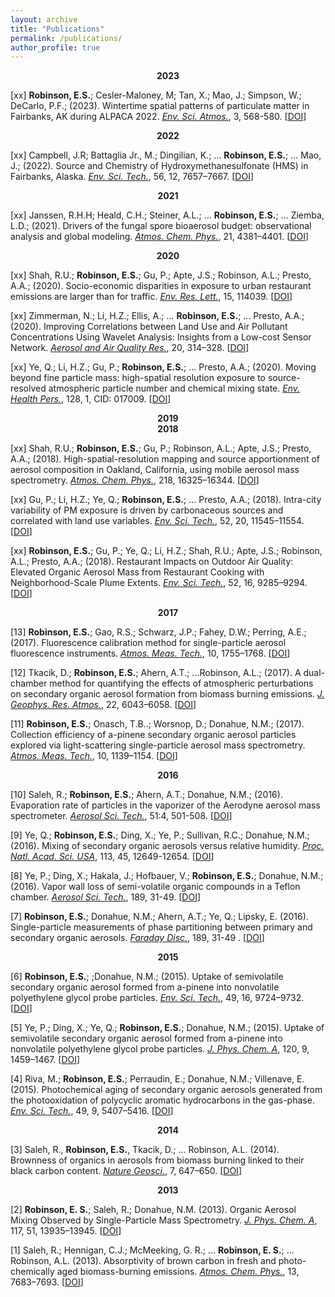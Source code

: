 ```yaml
---
layout: archive
title: "Publications"
permalink: /publications/
author_profile: true
---
```


<!-- 2023 -->
<center><b>2023</b></center>

[xx] **Robinson, E.S.**; Cesler-Maloney, M; Tan, X.; Mao, J.; Simpson, W.; DeCarlo, P.F.; (2023). Wintertime spatial patterns of particulate matter in Fairbanks, AK during ALPACA 2022. *<u>Env. Sci. Atmos.</u>*, 3, 568-580. [[DOI](https://doi.org/10.1039/D2EA00140C)]

<!-- 2022 -->
<center><b>2022</b></center>

[xx] Campbell, J.R; Battaglia Jr., M.; Dingilian, K.; ...  **Robinson, E.S.**; ... Mao, J.; (2022). Source and Chemistry of Hydroxymethanesulfonate (HMS) in Fairbanks, Alaska. *<u>Env. Sci. Tech.</u>*, 56, 12, 7657–7667. [[DOI](https://doi.org/10.1021/acs.est.2c00410)]

<!-- 2021 -->
<center><b>2021</b></center>

[xx] Janssen, R.H.H; Heald, C.H.; Steiner, A.L.; ... **Robinson, E.S.**; ... Ziemba, L.D.; (2021). Drivers of the fungal spore bioaerosol budget: observational analysis and global modeling. *<u>Atmos. Chem. Phys.</u>*, 21, 4381–4401. [[DOI](https://doi.org/10.5194/acp-21-4381-2021)]


<!-- 2020 -->
<center><b>2020</b></center>

[xx] Shah, R.U.; **Robinson, E.S.**; Gu, P.; Apte, J.S.; Robinson, A.L.; Presto, A.A.; (2020). Socio-economic disparities in exposure to urban restaurant emissions are larger than for traffic. *<u>Env. Res. Lett.</u>*, 15, 114039. [[DOI](https://doi.org/10.1088/1748-9326/abbc92)]

[xx] Zimmerman, N.; Li, H.Z.; Ellis, A.; ... **Robinson, E.S.**; ... Presto, A.A.; (2020). Improving Correlations between Land Use and Air Pollutant Concentrations Using Wavelet Analysis: Insights from a Low-cost Sensor Network. *<u>Aerosol and Air Quality Res.</u>*, 20, 314–328. [[DOI](https://doi.org/10.4209/aaqr.2019.03.0124)]

[xx] Ye, Q.; Li, H.Z.; Gu, P.; **Robinson, E.S.**; ... Presto, A.A.; (2020). Moving beyond fine particle mass: high-spatial resolution exposure to source-resolved atmospheric particle number and chemical mixing state. *<u>Env. Health Pers.</u>*, 128, 1, CID: 017009. [[DOI](https://doi.org/10.1289/EHP5311)]


<!-- 2019 -->
<center><b>2019</b></center>


<!-- 2018 -->
<center><b>2018</b></center>

[xx] Shah, R.U.; **Robinson, E.S.**; Gu, P.; Robinson, A.L.; Apte, J.S.; Presto, A.A.; (2018). High-spatial-resolution mapping and source apportionment of aerosol composition in Oakland, California, using mobile aerosol mass spectrometry. *<u>Atmos. Chem. Phys.</u>*, 218, 16325–16344. [[DOI](https://doi.org/10.5194/acp-18-16325-2018)]


[xx] Gu, P.; Li, H.Z.; Ye, Q.; **Robinson, E.S.**; ... Presto, A.A.; (2018). Intra-city variability of PM exposure is driven by carbonaceous sources and correlated with land use variables. *<u>Env. Sci. Tech.</u>*, 52, 20, 11545–11554. [[DOI](https://doi.org/10.1021/acs.est.8b03833)]

[xx] **Robinson, E.S.**; Gu, P.; Ye, Q.; Li, H.Z.; Shah, R.U.; Apte, J.S.; Robinson, A.L.; Presto, A.A.; (2018). Restaurant Impacts on Outdoor Air Quality: Elevated Organic Aerosol Mass from Restaurant Cooking with Neighborhood-Scale Plume Extents. *<u>Env. Sci. Tech.</u>*, 52, 16, 9285–9294. [[DOI](https://doi.org/10.1021/acs.est.8b02654)]




<!-- %####2018##### -->
<!--  -->
<!-- \Gap -->
<!-- \href{https://pubs.acs.org/doi/abs/10.1021/acs.est.8b00910} -->
<!-- {PK~Saha, \textbf{ES~Robinson}, RU~Shah, N~Zimmerman, JS~Apte, AL~Robinson, AA~Presto, -->
<!-- ``Reduced Ultrafine Particle Concentration in Urban Air: Changes in Nucleation and Anthropogenic Emissions,'' -->
<!-- \textit{Environmental Science \& Technology}, -->
<!-- \DatestampYM{2018}{05}.} -->
<!-- \smallskip -->
<!--  -->
<!--  -->
<!-- \Gap -->
<!--  -->
<!-- \href{https://pubs.acs.org/doi/abs/10.1021/acs.est.8b01011} -->
<!-- {Q~Ye, P~Gu, HZ~Li, \textbf{ES~Robinson}, E~Lipsky, C~Kaltsonoudis, AKY~Lee, JS~Apte, AL~Robinson, RC~Sullivan, AA~Presto, NM~Donahue, -->
<!-- ``Spatial Variability of Sources and Mixing State of Atmospheric Particles in a Metropolitan Area,'' -->
<!-- \textit{Environmental Science \& Technology}, -->
<!-- %DOI: https://doi.org/10.1021/acs.est.8b01011 -->
<!-- \DatestampYM{2018}{05}.} -->
<!-- \smallskip -->
<!--  -->
<!--  -->
<!-- \href{https://www.tandfonline.com/doi/abs/10.1080/02786826.2017.1413488} -->
<!-- {A~Sinha, R~Saleh, \textbf{ES~Robinson}, AT~Ahern, DS~Tkacik, AA~Presto, RC~Sullivan, AL~Robinson, NM~Donahue, -->
<!-- ``Mass accommodation coefficients of fresh and aged biomass-burning emissions,'' -->
<!-- \textit{Aerosol Science and Technology}, -->
<!-- %DOI: https://doi.org/10.1080/02786826.2017.1413488 -->
<!-- \DatestampYM{2018}{03}.} -->
<!-- \smallskip -->
<!-- \Gap -->
<!--  -->
<!--  -->
<!-- \href{https://www.sciencedirect.com/science/article/pii/S2451929417305107} -->
<!-- {Q~Ye, MA~Upshur \textbf{ES~Robinson}, F~Geiger, RC~Sullivan, R~Thomson, NM~Donahue, -->
<!-- ``Following particle-particle mixing in atmospheric secondary organic aerosols by using isotopically labeled terpenes,'' -->
<!-- \textit{Chem}, -->
<!-- %DOI: https://doi.org/10.1016/j.chempr.2017.12.008 -->
<!-- \DatestampYM{2018}{02}.} -->
<!-- \smallskip -->
<!-- \Gap -->
<!--  -->
<!--  -->
<!-- \href{https://amt.copernicus.org/articles/11/291/2018/} -->
<!-- {N~Zimmerman, AA~Presto, SPN~Kumar, J~Gu, A~Hauriliuk, \textbf{ES~Robinson}, AL~Robinson, R~Subramanian, -->
<!-- ``A machine learning calibration model using random forests to improve sensor performance for lower-cost air quality monitoring,'' -->
<!-- \textit{Atmospheric Measurement Techniques}, -->
<!-- %DOI: https://doi.org/10.5194/amt-11-291-2018, -->
<!-- \DatestampYM{2018}{01}.} -->
<!-- \smallskip -->
<!-- \Gap -->

<!-- 2017 -->
<center><b>2017</b></center>

[13] **Robinson, E.S.**; Gao, R.S.; Schwarz, J.P.; Fahey, D.W.; Perring, A.E.; (2017). Fluorescence calibration method for single-particle aerosol fluorescence instruments. *<u>Atmos. Meas. Tech.</u>*, 10, 1755–1768. [[DOI](https://doi.org/10.5194/amt-10-1755-2017)]

[12] Tkacik, D.; **Robinson, E.S.**; Ahern, A.T.; ...Robinson, A.L.; (2017). A dual-chamber method for quantifying the effects of atmospheric perturbations on secondary organic aerosol formation from biomass burning emissions. *<u>J. Geophys. Res. Atmos.</u>*, 22, 6043–6058. [[DOI](https://doi.org/10.1002/2016JD025784)]

[11] **Robinson, E.S.**; Onasch, T.B..; Worsnop, D.; Donahue, N.M.; (2017). Collection efficiency of a-pinene secondary organic aerosol particles explored via light-scattering single-particle aerosol mass spectrometry. *<u>Atmos. Meas. Tech.</u>*, 10, 1139–1154. [[DOI](https://doi.org/10.5194/amt-10-1139-2017)]

<!-- 2016 -->
<center><b>2016</b></center>

[10] Saleh, R.; **Robinson, E.S.**; Ahern, A.T.; Donahue, N.M.; (2016). Evaporation rate of particles in the vaporizer of the Aerodyne aerosol mass spectrometer. *<u>Aerosol Sci. Tech.</u>*, 51:4, 501-508. [[DOI](https://doi.org/10.1080/02786826.2016.1271109)]

[9] Ye, Q.; **Robinson, E.S.**; Ding, X.; Ye, P.; Sullivan, R.C.; Donahue, N.M.; (2016). Mixing of secondary organic aerosols versus relative humidity. *<u>Proc. Natl. Acad. Sci. USA</u>*, 113, 45, 12649-12654. [[DOI](https://doi.org/10.1073/pnas.1604536113)]

[8] Ye, P.; Ding, X.; Hakala, J.; Hofbauer, V.; **Robinson, E.S.**; Donahue, N.M.; (2016). Vapor wall loss of semi-volatile organic compounds in a Teflon chamber. *<u>Aerosol Sci. Tech.</u>*, 189, 31-49. [[DOI](https://doi.org/10.1080/02786826.2016.1195905)]

[7] **Robinson, E.S.**; Donahue, N.M.; Ahern, A.T.; Ye, Q.; Lipsky, E. (2016). Single-particle measurements of phase partitioning between primary and secondary organic aerosols. *<u>Faraday Disc.</u>*, 189, 31-49 . [[DOI](https://doi.org/10.1039/C5FD00214A)]

<!-- 2015 -->
<center><b>2015</b></center>

[6] **Robinson, E.S.**; ;Donahue, N.M.; (2015). Uptake of semivolatile secondary organic aerosol formed from a-pinene into nonvolatile polyethylene glycol probe particles. *<u>Env. Sci. Tech.</u>*, 49, 16, 9724–9732. [[DOI](https://doi.org/10.1021/acs.est.5b01692)]

[5] Ye, P.; Ding, X.; Ye, Q.;  **Robinson, E.S.**; Donahue, N.M.; (2015). Uptake of semivolatile secondary organic aerosol formed from a-pinene into nonvolatile polyethylene glycol probe particles. *<u>J. Phys. Chem. A</u>*, 120, 9, 1459–1467. [[DOI](https://doi.org/10.1021/acs.jpca.5b07435)]

[4] Riva, M.; **Robinson, E.S.**; Perraudin, E.; Donahue, N.M.; Villenave, E. (2015). Photochemical aging of secondary organic aerosols generated from the photooxidation of polycyclic aromatic hydrocarbons in the gas-phase. *<u>Env. Sci. Tech.</u>*, 49, 9, 5407–5416. [[DOI](https://doi.org/10.1021/acs.est.5b00442)]

<!-- 2014 -->
<center><b>2014</b></center>

[3] Saleh, R., **Robinson, E.S.**, Tkacik, D.; ... Robinson, A.L. (2014). Brownness of organics in aerosols from biomass burning linked to their black carbon content. *<u>Nature Geosci.</u>*, 7, 647–650. [[DOI](https://doi.org/10.1038/ngeo2220)]

<!-- 2013 -->
<center><b>2013</b></center>

[2] **Robinson, E. S.**; Saleh, R.; Donahue, N.M. (2013). Organic Aerosol Mixing Observed by Single-Particle Mass Spectrometry. *<u>J. Phys. Chem. A</u>*, 117, 51, 13935–13945. [[DOI](https://doi.org/10.1021/jp405789t)]


[1] Saleh, R.; Hennigan, C.J.; McMeeking, G. R.; ... **Robinson, E. S.**; ... Robinson, A.L. (2013). Absorptivity of brown carbon in fresh and photo-chemically aged biomass-burning emissions. *<u>Atmos. Chem. Phys.</u>*, 13, 7683–7693. [[DOI](https://doi.org/10.5194/acp-13-7683-2013)]

<!-- {% if author.googlescholar %} -->
<!--   You can also find my articles on <u><a href="{{author.googlescholar}}">my Google Scholar profile</a>.</u> -->
<!-- {% endif %} -->
<!--  -->
<!-- {% include base_path %} -->
<!--  -->
<!-- {% for post in site.publications reversed %} -->
<!--   {% include archive-single.html %} -->
<!-- {% endfor %} -->
